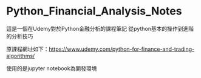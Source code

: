 # Python_Financial_Analysis_Notes

這是一個在Udemy對於Python金融分析的課程筆記
從python基本的操作到進階的分析技巧

原課程網址如下：https://www.udemy.com/python-for-finance-and-trading-algorithms/

使用的是jupyter notebook為開發環境
